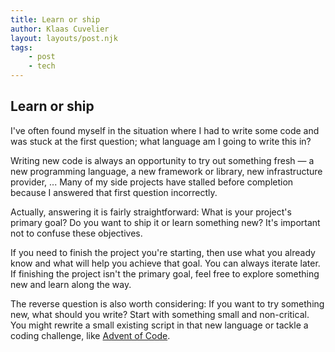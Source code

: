 ```yaml
---
title: Learn or ship
author: Klaas Cuvelier
layout: layouts/post.njk
tags:
    - post
    - tech
---
```


## Learn or ship

I've often found myself in the situation where I had to write some code and was stuck at the first question; what language am I going to write this in?

Writing new code is always an opportunity to try out something fresh — a new programming language, a new framework or library, new infrastructure provider, ...
Many of my side projects have stalled before completion because I answered that first question incorrectly.

Actually, answering it is fairly straightforward: What is your project's primary goal? Do you want to ship it or learn something new? It's important not to confuse these objectives.

If you need to finish the project you're starting, then use what you already know and what will help you achieve that goal. You can always iterate later.
If finishing the project isn't the primary goal, feel free to explore something new and learn along the way.

The reverse question is also worth considering: If you want to try something new, what should you write?
Start with something small and non-critical. You might rewrite a small existing script in that new language or tackle a coding challenge, like <a href="https://adventofcode.com/" target="_blank">Advent of Code</a>.
